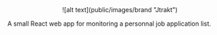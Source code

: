 <div style="text-align:center">
    ![alt text](public/images/brand "Jtrakt")
</div>

A small React web app for monitoring a personnal job application list.